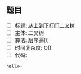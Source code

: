 ## 题目
- [ ] 标题: [从上到下打印二叉树](https://leetcode-cn.com/problems/cong-shang-dao-xia-da-yin-er-cha-shu-lcof/)
- [ ] 主体: 二叉树
- [ ] 算法: 层序遍历
- [ ] 时间复杂度: O()
- [ ] 代码:
```go
hello~
```
